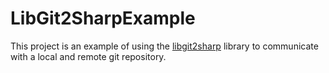 # LibGit2SharpExample

This project is an example of using the [libgit2sharp](https://github.com/libgit2/libgit2sharp) library to communicate with a local and remote git repository.
